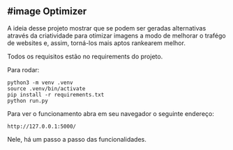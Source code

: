 #image Optimizer
--
A ideia desse projeto mostrar que se podem ser geradas alternativas através da criatividade  para otimizar imagens a modo de melhorar o trafégo de websites 
e, assim, torná-los mais aptos rankearem melhor. 


Todos os requisitos estão no requirements do projeto.

Para rodar:
```
python3 -m venv .venv
source .venv/bin/activate
pip install -r requirements.txt
python run.py
```

Para ver o funcionamento abra em seu navegador o seguinte endereço: 
```
http://127.0.0.1:5000/ 
```

Nele, há um passo a passo das funcionalidades.
